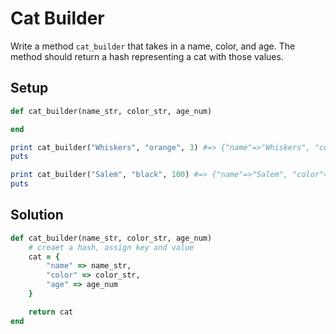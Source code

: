 # Cat Builder

Write a method `cat_builder` that takes in a name, color, and age. The method should return a hash representing a cat with those values.

## Setup

```ruby
def cat_builder(name_str, color_str, age_num)

end

print cat_builder("Whiskers", "orange", 3) #=> {"name"=>"Whiskers", "color"=>"orange", "age"=>3}
puts

print cat_builder("Salem", "black", 100) #=> {"name"=>"Salem", "color"=>"black", "age"=>100}
puts
```

## Solution

```ruby
def cat_builder(name_str, color_str, age_num)
    # creaet a hash, assign key and value
    cat = {
        "name" => name_str,
        "color" => color_str,
        "age" => age_num
    }

    return cat
end
```